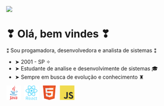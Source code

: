 <img src = "banner.gif" width = "325px">

# ❣ Olá, bem vindes ❣
⁑ Sou progamadora, desenvolvedora e analista de sistemas ⁑

- ➤ 2001 - SP ✧
- ➤ Estudante de analise e desenvolvimente de sistemas 🎓
- ➤ Sempre em busca de evolução e conhecimento ♜

<div>
  <img src="https://github.com/devicons/devicon/blob/master/icons/java/java-original-wordmark.svg" title="Java" alt="Java" width="40" height="40"/>&nbsp;
  <img src="https://github.com/devicons/devicon/blob/master/icons/react/react-original-wordmark.svg" title="React" alt="React" width="40" height="40"/>&nbsp;
  <img src="https://github.com/devicons/devicon/blob/master/icons/html5/html5-original.svg" title="HTML5" alt="HTML" width="40" height="40"/>&nbsp;
  <img src="https://github.com/devicons/devicon/blob/master/icons/javascript/javascript-original.svg" title="JavaScript" alt="JavaScript" width="40" height="40"/>&nbsp;
</div>
